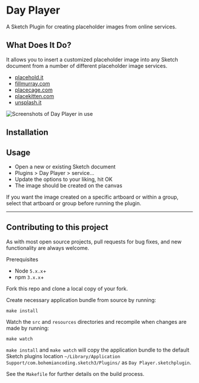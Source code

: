 # Day Player
A Sketch Plugin for creating placeholder images from online services.

## What Does It Do?
It allows you to insert a customized placeholder image into any Sketch document from a number
of different placeholder image services.

 - [placehold.it](http://placehold.it/)
 - [fillmurray.com](http://www.fillmurray.com/)
 - [placecage.com](http://www.placecage.com/)
 - [placekitten.com](http://placekitten.com/)
 - [unsplash.it](http://unsplash.it/)

![Screenshots of Day Player in use](http://f.cl.ly/items/0Q1x2l0k371C173X3U0g/dayplayer-screens.jpg)

## Installation

## Usage
 - Open a new or existing Sketch document
 - Plugins > Day Player > service...
 - Update the options to your liking, hit OK
 - The image should be created on the canvas

If you want the image created on a specific artboard or within a group, select
that artboard or group before running the plugin.

-------

## Contributing to this project

As with most open source projects, pull requests for bug fixes, and new functionality are always welcome.

Prerequisites

- Node `5.x.x`+
- npm `3.x.x`+

Fork this repo and clone a local copy of your fork.

Create necessary application bundle from source by running:

```
make install
```

Watch the `src` and `resources` directories and recompile when changes are made by running:

```
make watch
```

`make install` and `make watch` will copy the application bundle to the default Sketch plugins location `~/Library/Application Support/com.bohemiancoding.sketch3/Plugins/` as `Day Player.sketchplugin`.

See the `Makefile` for further details on the build process.

